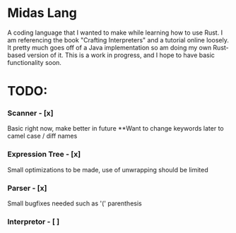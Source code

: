 # Midas Lang

A coding language that I wanted to make while learning how to use Rust.
I am referencing the book "Crafting Interpreters" and a tutorial online loosely. It pretty much goes off of a Java implementation so am doing my own Rust-based version of it.
This is a work in progress, and I hope to have basic functionality soon.

# TODO:

### Scanner - [x]
Basic right now, make better in future
**Want to change keywords later to camel case / diff names
### Expression Tree - [x]
Small optimizations to be made, use of
unwrapping should be limited
### Parser - [x]
Small bugfixes needed such as '(' parenthesis
### Interpretor - [ ]
